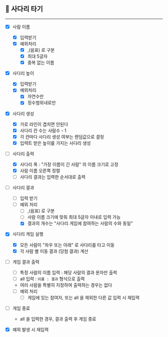 ## 🚀 사다리 타기

---
- [x] 사람 이름
    - [x] 입력받기
    - [x] 예외처리
        - [x] ,(쉼표) 로 구분
        - [x] 최대 5글자
        - [x] 중복 없는 이름

- [x] 사다리 높이
    - [x] 입력받기
    - [x] 예외처리
        - [x] 자연수만
        - [x] 정수범위내로만

- [x] 사다리 생성
    - [x] 가로 라인이 겹치면 안된다
    - [x] 사다리 칸 수는 사람수 - 1
    - [x] 각 칸마다 사다리 생성 여부는 랜덤값으로 결정
    - [x] 입력트 받은 높이를 가지는 사다리 생성

- [ ] 사다리 출력
    - [x] 사다리 폭 : "가장 이름이 긴 사람" 의 이름 크기로 고정
    - [x] 사람 이름 오른쪽 정렬
    - [ ] 사다리 결과는 입력한 순서대로 출력
  
- [ ] 사다리 결과
  - [ ] 입력 받기
  - [ ] 예외 처리
    - [ ] ,(쉼표) 로 구분
    - [ ] 사람 이름 크기에 맞춰 최대 5글자 이내로 입력 가능
    - [X] 결과의 개수는 "사다리 게임에 참여하는 사람의 수와 동일"

- [X] 사다리 게임 실행
  - [X] 모든 사람이 "좌우 또는 아래" 로 사다리를 타고 이동
  - [X] 각 사람 별 이동 결과 (당첨 결과) 계산
- [ ] 게임 결과 출력
  - [ ] 특정 사람의 이름 입력 : 해당 사람의 결과 문자만 출력
  - [ ] all 입력 : `이름 : 결과` 형식으로 출력
  - 여러 사람을 특별히 지정하여 출력하는 경우는 없다
  - [ ] 예외 처리
    - [ ] 게임에 있는 참여자, 또는 all 을 제외한 다른 값 입력 시 재입력
- [ ] 게임 종료
  - all 을 입력한 경우, 결과 출력 후 게임 종료

- [x] 예외 발생 시 재입력
